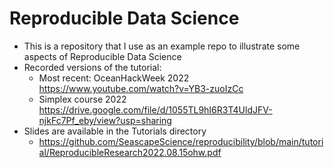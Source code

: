 # Reproducible Data Science

 - This is a repository that I use as an example repo to illustrate some aspects of Reproducible Data Science
 - Recorded versions of the tutorial:
   - Most recent: OceanHackWeek 2022  https://www.youtube.com/watch?v=YB3-zuoIzCc
   - Simplex course 2022 https://drive.google.com/file/d/1055TL9hI6R3T4UldJFV-njkFc7Pf_eby/view?usp=sharing
 - Slides are available in the Tutorials directory
   - https://github.com/SeascapeScience/reproducibility/blob/main/tutorial/ReproducibleResearch2022.08.15ohw.pdf
